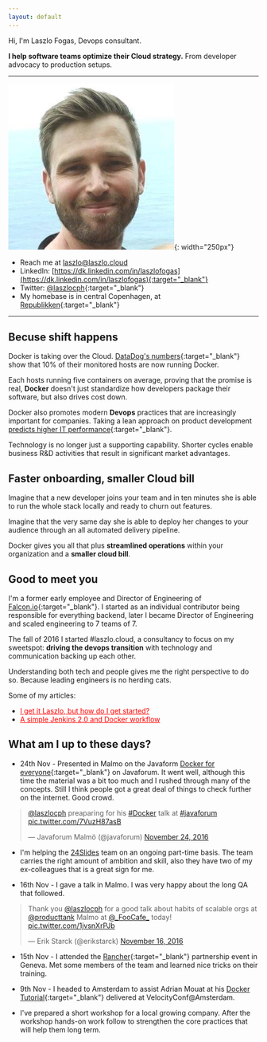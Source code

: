 ```yaml
---
layout: default
---
```


Hi, I'm Laszlo Fogas, Devops consultant. 

**I help software teams optimize their Cloud strategy.** From developer advocacy to production setups.

---

![Laszlo](9ySXeJrr.jpg){: width="250px"}


* Reach me at <a href="mailto:laszlo@laszlo.cloud">laszlo@laszlo.cloud</a>
* LinkedIn: [https://dk.linkedin.com/in/laszlofogas](https://dk.linkedin.com/in/laszlofogas){:target="_blank"}
* Twitter: [@laszlocph](https://twitter.com/laszlocph){:target="_blank"}
* My homebase is in central Copenhagen, at [Republikken](http://republikken.net/contact-republikken/){:target="_blank"}
   
---
     
## Becuse shift happens
 
Docker is taking over the Cloud. [DataDog's numbers](https://www.datadoghq.com/docker-adoption/){:target="_blank"} show that 10% of their monitored hosts are now running Docker. 

Each hosts running five containers on average, proving that the promise is real, **Docker** doesn't just standardize how developers package their software, but also drives cost down.

Docker also promotes modern **Devops** practices that are increasingly important for companies. Taking a lean approach on product development [predicts higher IT performance](https://puppet.com/resources/white-paper/2016-state-of-devops-report){:target="_blank"}.

Technology is no longer just a supporting capability. Shorter cycles enable business R&D activities that result in significant market advantages.

## Faster onboarding, smaller Cloud bill

Imagine that a new developer joins your team and in ten minutes she is able to run the whole stack locally and ready to churn out features. 

Imagine that the very same day she is able to deploy her changes to your audience through an all automated delivery pipeline. 

Docker gives you all that plus **streamlined operations** within your organization and a **smaller cloud bill**.

## Good to meet you

I'm a former early employee and Director of Engineering of [Falcon.io](https://falcon.io){:target="_blank"}. I started as an individual contributor being responsible for everything backend, later I became Director of Engineering and scaled engineering to 7 teams of 7.

The fall of 2016 I started #laszlo.cloud, a consultancy to focus on my sweetspot: **driving the devops transition** with technology and communication backing up each other. 

Understanding both tech and people gives me the right perspective to do so. Because leading engineers is no herding cats.

Some of my articles:  
    
* <a href="http://laszlo.cloud/I-get-it-Laszlo-but-how-do-I-get-started" style="color: red; align: center;">I get it Laszlo, but how do I get started?</a><br/>
* <a href="http://laszlo.cloud/Simple-Jenkins-and-Docker-workflow" style="color: red; align: center;">A simple Jenkins 2.0 and Docker workflow</a>
    
 
## What am I up to these days?
* 24th Nov - Presented in Malmo on the Javaform [Docker for everyone](https://www.meetup.com/Javaforum-Malmo/events/234911104/){:target="_blank"} on Javaforum. It went well, although this time the material was a bit too much and I rushed through many of the concepts. Still I think people got a great deal of things to check further on the internet. Good crowd.

<blockquote class="twitter-tweet" data-lang="en"><p lang="en" dir="ltr"><a href="https://twitter.com/laszlocph">@laszlocph</a> preaparing for his <a href="https://twitter.com/hashtag/Docker?src=hash">#Docker</a> talk at <a href="https://twitter.com/hashtag/javaforum?src=hash">#javaforum</a> <a href="https://t.co/7VuzH87asB">pic.twitter.com/7VuzH87asB</a></p>&mdash; Javaforum Malmö (@javaforum) <a href="https://twitter.com/javaforum/status/801824355277795328">November 24, 2016</a></blockquote>
<script async src="//platform.twitter.com/widgets.js" charset="utf-8"></script>

* I'm helping the [24Slides](https://24slides.com/) team on an ongoing part-time basis. The team carries the right amount of ambition and skill, also they have two of my ex-colleagues that is a great sign for me.

* 16th Nov - I gave a talk in Malmo. I was very happy about the long QA that followed.
<blockquote class="twitter-tweet" data-lang="en"><p lang="en" dir="ltr">Thank you <a href="https://twitter.com/laszlocph">@laszlocph</a> for a good talk about habits of scalable orgs at <a href="https://twitter.com/producttank">@producttank</a> Malmo at <a href="https://twitter.com/_FooCafe_">@_FooCafe_</a> today! <a href="https://t.co/1jvsnXrPJb">pic.twitter.com/1jvsnXrPJb</a></p>&mdash; Erik Starck (@erikstarck) <a href="https://twitter.com/erikstarck/status/798975031766355972">November 16, 2016</a></blockquote>
<script async src="//platform.twitter.com/widgets.js" charset="utf-8"></script>

* 15th Nov - I attended the [Rancher](http://rancher.com){:target="_blank"} partnership event in Geneva. Met some members of the team and learned nice tricks on their training.

* 9th Nov - I headed to Amsterdam to assist Adrian Mouat at his [Docker Tutorial](http://conferences.oreilly.com/velocity/devops-web-performance-eu/public/schedule/detail/54134){:target="_blank"} delivered at VelocityConf@Amsterdam.

* I've prepared a short workshop for a local growing company. After the workshop hands-on work follow to strengthen the core practices that will help them long term.


<script>
  (function(i,s,o,g,r,a,m){i['GoogleAnalyticsObject']=r;i[r]=i[r]||function(){
  (i[r].q=i[r].q||[]).push(arguments)},i[r].l=1*new Date();a=s.createElement(o),
  m=s.getElementsByTagName(o)[0];a.async=1;a.src=g;m.parentNode.insertBefore(a,m)
  })(window,document,'script','https://www.google-analytics.com/analytics.js','ga');

  ga('create', 'UA-84825803-1', 'auto');
  ga('send', 'pageview');

</script>

